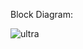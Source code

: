 Block Diagram:

![ultra](https://user-images.githubusercontent.com/94118726/143897237-a742245d-ef65-4779-8586-bbd8e7f5786a.JPG)
